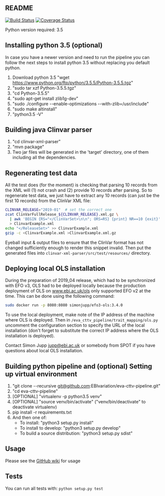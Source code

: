 ## README ##

[![Build Status](https://travis-ci.com/EBIvariation/eva-cttv-pipeline.svg?branch=master)](https://travis-ci.com/EBIvariation/eva-cttv-pipeline)
[![Coverage Status](https://coveralls.io/repos/github/EBIvariation/eva-cttv-pipeline/badge.svg?branch=master)](https://coveralls.io/github/EBIvariation/eva-cttv-pipeline?branch=master)


Python version required: 3.5

Installing python 3.5 (optional)
-------
In case you have a newer version and need to run the pipeline you can follow the next steps to install python 3.5 without replacing you default python.
1. Download python 3.5 "wget https://www.python.org/ftp/python/3.5.5/Python-3.5.5.tgz"
2. "sudo tar xzf Python-3.5.5.tgz"
3. "cd Python-3.5.5"
4. "sudo apt-get install zlib1g-dev"
5. "sudo ./configure --enable-optimizations --with-zlib=/usr/include"
6. "sudo make altinstall"
7. "python3.5 -V"

Building java Clinvar parser
-------
1. "cd clinvar-xml-parser"
2. "mvn package"
3. Two jar files will be generated in the 'target' directory, one of them including all the dependencies.  

Regenerating test data
-------
All the test does (for the moment) is checking that parsing 10 records from the XML will
(1) not crash and (2) provide 10 records after parsing. So to regenerate test data, we just
have to extract any 10 records (can just be the first 10 records) from the ClinVar XML file:

```bash
CLINVAR_RELEASE="2019-01"  # set the correct one
zcat ClinVarFullRelease_${CLINVAR_RELEASE}.xml.gz \
  | awk 'BEGIN {RS="</ClinVarSet>\n\n"; ORS=RS} {print} NR==10 {exit}' \
  > ClinvarExample.xml
echo "</ReleaseSet>" >> ClinvarExample.xml
gzip -c <ClinvarExample.xml >ClinvarExample.xml.gz
```

Eyeball input & output files to ensure that the ClinVar format has not changed sufficiently
enough to render this snippet invalid. Then put the generated files into
`clinvar-xml-parser/src/test/resources/` directory.

Deploying local OLS installation
-------

During the preparation of 2019_04 release, which had to be synchronized with EFO v3, OLS had to be deployed
locally because the production deployment of OLS on www.ebi.ac.uk/ols only supported EFO v2 at the time.
This can be done using the following command:

```bash
sudo docker run -p 8080:8080 simonjupp/efo3-ols:3.4.0
```

To use the local deployment, make note of the IP address of the machine where OLS is deployed. Then in
`/eva_cttv_pipeline/trait_mapping/ols.py` uncomment the configuration section to specify the URL of the local
installation (don't forget to substitute the correct IP address where the OLS installation is deployed).

Contact Simon Jupp <jupp@ebi.ac.uk> or somebody from SPOT if you have questions about local OLS installation.


Building python pipeline and (optional) Setting up virtual environment
-------

1. "git clone --recursive git@github.com:EBIvariation/eva-cttv-pipeline.git"
2. "cd eva-cttv-pipeline"
3. [OPTIONAL] "virtualenv -p python3.5 venv"
4. [OPTIONAL] "source venv/bin/activate" ("venv/bin/deactivate" to deactivate virtualenv)
5. pip install -r requirements.txt
6. And then one of:
   * To install: "python3 setup.py install"
   * To install to develop: "python3 setup.py develop"
   * To build a source distribution: "python3 setup.py sdist"

Usage
-------

Please see the [GitHub wiki](https://github.com/EBIvariation/eva-cttv-pipeline/wiki/How-to-submit-an-OpenTargets-batch) for usage


Tests
-------

You can run all tests with: `python setup.py test`
